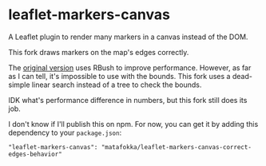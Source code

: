 # leaflet-markers-canvas

A Leaflet plugin to render many markers in a canvas instead of the DOM.

This fork draws markers on the map's edges correctly.

The [original version](https://github.com/francoisromain/leaflet-markers-canvas) uses RBush to improve performance. However, as far as I can tell, it's impossible to use with the bounds. This fork uses a dead-simple linear search instead of a tree to check the bounds.

IDK what's performance difference in numbers, but this fork still does its job.

I don't know if I'll publish this on npm. For now, you can get it by adding this dependency to your `package.json`:

```
"leaflet-markers-canvas": "matafokka/leaflet-markers-canvas-correct-edges-behavior"
```
